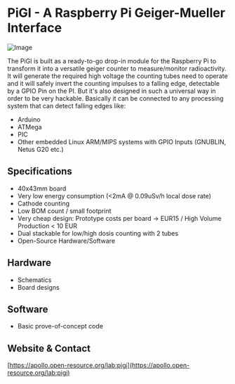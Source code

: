 # PiGI - A Raspberry Pi Geiger-Mueller Interface

![Image](https://apollo.open-resource.org/_media/lab:pigi-prototype-board-v1.0-on-pi.jpg)

The PiGI is built as a ready-to-go drop-in module for the Raspberry Pi to transform it into a versatile geiger counter to measure/monitor radioactivity. It will generate the required high voltage the counting tubes need to operate and it will safely invert the counting impulses to a falling edge, detectable by a GPIO Pin on the PI. But it's also designed in such a universal way in order to be  very hackable. Basically it can be connected to any processing system that can detect falling edges like:

  * Arduino
  * ATMega
  * PIC
  * Other embedded Linux ARM/MIPS systems with GPIO Inputs (GNUBLIN, Netus G20 etc.)

## Specifications

  * 40x43mm board
  * Very low energy consumption (<2mA @ 0.09uSv/h local dose rate)
  * Cathode counting
  * Low BOM count / small footprint
  * Very cheap design: Prototype costs per board -> EUR15 / High Volume Production < 10 EUR
  * Dual stackable for low/high dosis counting with 2 tubes
  * Open-Source Hardware/Software

## Hardware

  * Schematics
  * Board designs 

## Software

  * Basic prove-of-concept code

## Website & Contact

[https://apollo.open-resource.org/lab:pigi](https://apollo.open-resource.org/lab:pigi)
